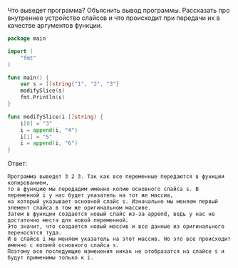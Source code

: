 Что выведет программа? Объяснить вывод программы. Рассказать про внутреннее устройство слайсов и что происходит при передачи их в качестве аргументов функции.

```go
package main

import (
	"fmt"
)

func main() {
	var s = []string{"1", "2", "3"}
	modifySlice(s)
	fmt.Println(s)
}

func modifySlice(i []string) {
	i[0] = "3"
	i = append(i, "4")
	i[1] = "5"
	i = append(i, "6")
}

```

Ответ:
```
Программа выведет 3 2 3. Так как все переменные передаются в функции копированием,
то в функцию мы передадим именно копию основного слайса s. В переменной i у нас будет указатель на тот же массив,
на который указывает основной слайс s. Изначально мы меняем первый элемент слайса в том же оригинальном массиве.
Затем в функции создается новый слайс из-за append, ведь у нас не достаточно места для новой переменной.
Это значит, что создается новый массив и все данные из оригинального переносятся туда. 
И в слайсе i мы меняем указатель на этот массив. Но это все происходит именно с копией основного слайса s.
Поэтому все последующие изменения никак не отобразатся на слайсе s и будут применимы только к i.
```
